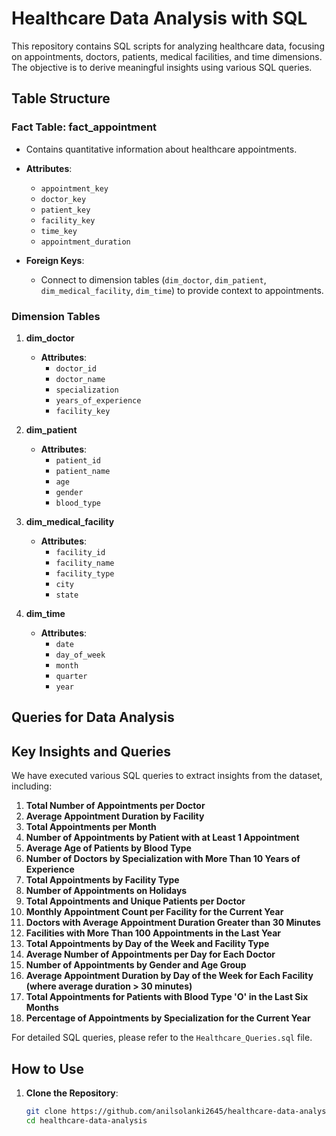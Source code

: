# Healthcare Data Analysis with SQL

This repository contains SQL scripts for analyzing healthcare data, focusing on appointments, doctors, patients, medical facilities, and time dimensions. The objective is to derive meaningful insights using various SQL queries.

## Table Structure

### Fact Table: fact_appointment
- Contains quantitative information about healthcare appointments.
- **Attributes**:
  - `appointment_key`
  - `doctor_key`
  - `patient_key`
  - `facility_key`
  - `time_key`
  - `appointment_duration`
  
- **Foreign Keys**:
  - Connect to dimension tables (`dim_doctor`, `dim_patient`, `dim_medical_facility`, `dim_time`) to provide context to appointments.

### Dimension Tables

1. **dim_doctor**
   - **Attributes**:
     - `doctor_id`
     - `doctor_name`
     - `specialization`
     - `years_of_experience`
     - `facility_key`
     
2. **dim_patient**
   - **Attributes**:
     - `patient_id`
     - `patient_name`
     - `age`
     - `gender`
     - `blood_type`
     
3. **dim_medical_facility**
   - **Attributes**:
     - `facility_id`
     - `facility_name`
     - `facility_type`
     - `city`
     - `state`
     
4. **dim_time**
   - **Attributes**:
     - `date`
     - `day_of_week`
     - `month`
     - `quarter`
     - `year`

## Queries for Data Analysis

## Key Insights and Queries

We have executed various SQL queries to extract insights from the dataset, including:

1. **Total Number of Appointments per Doctor**
2. **Average Appointment Duration by Facility**
3. **Total Appointments per Month**
4. **Number of Appointments by Patient with at Least 1 Appointment**
5. **Average Age of Patients by Blood Type**
6. **Number of Doctors by Specialization with More Than 10 Years of Experience**
7. **Total Appointments by Facility Type**
8. **Number of Appointments on Holidays**
9. **Total Appointments and Unique Patients per Doctor**
10. **Monthly Appointment Count per Facility for the Current Year**
11. **Doctors with Average Appointment Duration Greater than 30 Minutes**
12. **Facilities with More Than 100 Appointments in the Last Year**
13. **Total Appointments by Day of the Week and Facility Type**
14. **Average Number of Appointments per Day for Each Doctor**
15. **Number of Appointments by Gender and Age Group**
16. **Average Appointment Duration by Day of the Week for Each Facility (where average duration > 30 minutes)**
17. **Total Appointments for Patients with Blood Type 'O' in the Last Six Months**
18. **Percentage of Appointments by Specialization for the Current Year**

For detailed SQL queries, please refer to the `Healthcare_Queries.sql` file.

## How to Use

1. **Clone the Repository**:
   ```bash
   git clone https://github.com/anilsolanki2645/healthcare-data-analysis.git
   cd healthcare-data-analysis